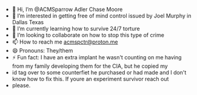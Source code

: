 - 👋 Hi, I’m @ACMSparrow Adler Chase Moore
- 👀 I’m interested in getting free of mind control issued by Joel Murphy in Dallas Texas
- 🌱 I’m currently learning how to survive 24/7 torture
- 💞️ I’m looking to collaborate on how to stop this type of crime
- 📫 How to reach me acmspctr@proton.me
- 😄 Pronouns: They/them
- ⚡ Fun fact: I have an extra implant he wasn't counting on me having from my family developing them for the CIA, but he copied my
- id tag over to some counterfiet he purchased or had made and I don't know how to fix this. If youre an experiment survivor reach out
- please.

<!---
CAN YOU SEE AI WITH YOUR EYES? ME TOO
--->
